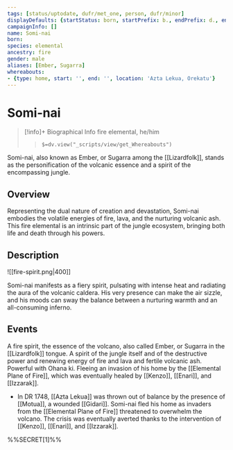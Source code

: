 ```yaml
---
tags: [status/uptodate, dufr/met_one, person, dufr/minor]
displayDefaults: {startStatus: born, startPrefix: b., endPrefix: d., endStatus: died}
campaignInfo: []
name: Somi-nai
born:
species: elemental
ancestry: fire
gender: male
aliases: [Ember, Sugarra]
whereabouts:
- {type: home, start: '', end: '', location: 'Azta Lekua, Orekatu'}
---
```

# Somi-nai
>[!info]+ Biographical Info
> fire elemental, he/him
>> `$=dv.view("_scripts/view/get_Whereabouts")`

Somi-nai, also known as Ember, or Sugarra among the [[Lizardfolk]], stands as the personification of the volcanic essence and a spirit of the encompassing jungle.
## Overview

Representing the dual nature of creation and devastation, Somi-nai embodies the volatile energies of fire, lava, and the nurturing volcanic ash. This fire elemental is an intrinsic part of the jungle ecosystem, bringing both life and death through his powers.
## Description

![[fire-spirit.png|400]]

Somi-nai manifests as a fiery spirit, pulsating with intense heat and radiating the aura of the volcanic caldera. His very presence can make the air sizzle, and his moods can sway the balance between a nurturing warmth and an all-consuming inferno.
## Events

A fire spirit, the essence of the volcano, also called Ember, or Sugarra in the [[Lizardfolk]] tongue. A spirit of the jungle itself and of the destructive power and renewing energy of fire and lava and fertile volcanic ash. Powerful with Ohana ki. Fleeing an invasion of his home by the  [[Elemental Plane of Fire]], which was eventually healed by [[Kenzo]], [[Enari]], and [[Izzarak]].

- In DR 1748, [[Azta Lekua]] was thrown out of balance by the presence of [[Motua]], a wounded [[Gidari]]. Somi-nai fled his home as invaders from the [[Elemental Plane of Fire]] threatened to overwhelm the volcano. The crisis was eventually averted thanks to the intervention of [[Kenzo]], [[Enari]], and [[Izzarak]].

%%SECRET[1]%%

